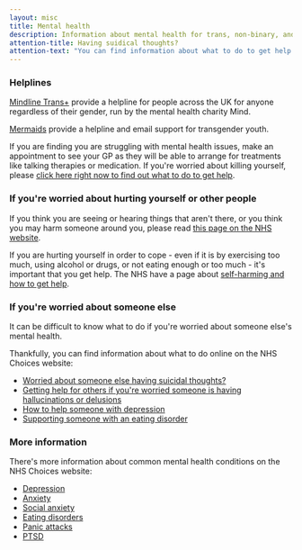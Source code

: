 ```yaml
---
layout: misc
title: Mental health
description: Information about mental health for trans, non-binary, and gender non-conforming people in the UK
attention-title: Having suidical thoughts?
attention-text: "You can find information about what to do to get help on [the NHS Choices website](https://www.nhs.uk/conditions/suicide/)."
---
```


### Helplines

[Mindline Trans+](https://bristolmind.org.uk/help-and-counselling/mindline-transplus/) provide a helpline for people across the UK for anyone regardless of their gender, run by the mental health charity Mind.

[Mermaids](http://www.mermaidsuk.org.uk/helpline-support.html) provide a helpline and email support for transgender youth.

If you are finding you are struggling with mental health issues, make an appointment to see your GP as they will be able to arrange for treatments like talking therapies or medication. If you're worried about killing yourself, please [click here right now to find out what to do to get help](https://www.nhs.uk/conditions/suicide/).

### If you're worried about hurting yourself or other people

If you think you are seeing or hearing things that aren't there, or you think you may harm someone around you, please read [this page on the NHS website](https://www.nhs.uk/conditions/psychosis/).

If you are hurting yourself in order to cope - even if it is by exercising too much, using alcohol or drugs, or not eating enough or too much - it's important that you get help. The NHS have a page about [self-harming and how to get help](https://www.nhs.uk/conditions/self-harm).

### If you're worried about someone else

It can be difficult to know what to do if you're worried about someone else's mental health.

Thankfully, you can find information about what to do online on the NHS Choices website:

- [Worried about someone else having suicidal thoughts?](https://www.nhs.uk/conditions/suicide/#worried-about-someone-else)
- [Getting help for others if you're worried someone is having hallucinations or delusions](https://www.nhs.uk/conditions/psychosis/#getting-help-for-others)
- [How to help someone with depression](https://www.nhs.uk/conditions/stress-anxiety-depression/signs-someone-is-depressed/)
- [Supporting someone with an eating disorder](https://www.nhs.uk/live-well/healthy-weight/supporting-someone-with-an-eating-disorder/)

### More information

There's more information about common mental health conditions on the NHS Choices website:

- [Depression](https://www.nhs.uk/conditions/clinical-depression/)
- [Anxiety](https://www.nhs.uk/conditions/generalised-anxiety-disorder/)
- [Social anxiety](https://www.nhs.uk/conditions/social-anxiety/)
- [Eating disorders](https://www.nhs.uk/conditions/eating-disorders/)
- [Panic attacks](https://www.nhs.uk/conditions/panic-disorder/)
- [PTSD](https://www.nhs.uk/conditions/post-traumatic-stress-disorder-ptsd/)

